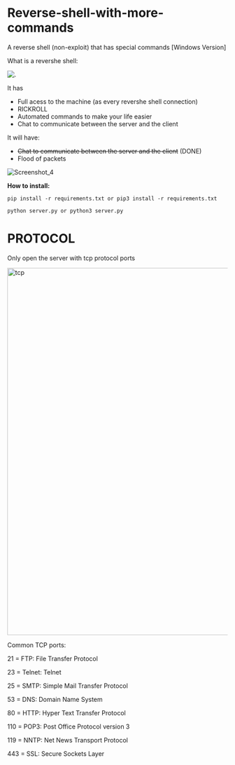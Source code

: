 # Reverse-shell-with-more-commands

A reverse shell (non-exploit) that has special commands [Windows Version]

What is a revershe shell:
<p><img align="center" src="https://resources.infosecinstitute.com/wp-content/uploads/110414_1037_ICMPReverse1.png" alt="."/></p>

It has 
- Full acess to the machine (as every revershe shell connection)
- RICKROLL
- Automated commands to make your life easier
- Chat to communicate between the server and the client

It will have:
- ~~Chat to communicate between the server and the client~~ (DONE)
- Flood of packets 


![Screenshot_4](https://user-images.githubusercontent.com/109004138/210141309-adea4cac-0e80-4f07-9a08-b22853a2b333.png)

**How to install:**

```pip install -r requirements.txt or pip3 install -r requirements.txt```

```python server.py or python3 server.py```

# PROTOCOL

Only open the server with tcp protocol ports

<img align="center" alt ="tcp" width=838 src="http://www.ortizonline.com/images/sockets.gif">

Common TCP ports:

21 = FTP: File Transfer Protocol 

23 = Telnet: Telnet

25 = SMTP: Simple Mail Transfer Protocol 

53 = DNS: Domain Name System 

80 = HTTP: Hyper Text Transfer Protocol 

110 = POP3: Post Office Protocol version 3 

119 = NNTP: Net News Transport Protocol 

443 = SSL: Secure Sockets Layer
